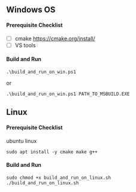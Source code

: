 ## Windows OS
#### Prerequisite Checklist
- [ ] cmake https://cmake.org/install/
- [ ] VS tools

#### Build and Run
```
.\build_and_run_on_win.ps1
```
or
```
.\build_and_run_on_win.ps1 PATH_TO_MSBUILD.EXE
```

## Linux
#### Prerequisite Checklist
ubuntu linux
```
sudo apt install -y cmake make g++
```
#### Build and Run
```
sudo chmod +x build_and_run_on_linux.sh
./build_and_run_on_linux.sh
```
